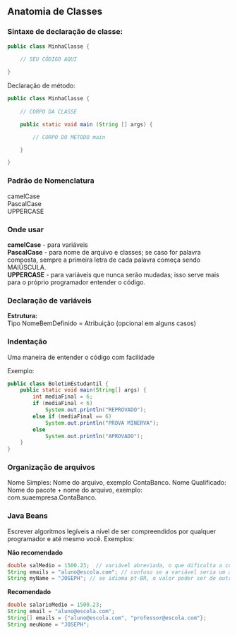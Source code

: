 ## Anatomia de Classes

### Sintaxe de declaração de classe:

``` Java
public class MinhaClasse {
    
    // SEU CÓDIGO AQUI

}
```

Declaração de método:
``` Java
public class MinhaClasse {
  
    // CORPO DA CLASSE

    public static void main (String [] args) {

        // CORPO DO MÉTODO main

    }

}
```
### Padrão de Nomenclatura

camelCase \
PascalCase \
UPPERCASE 

### Onde usar

**camelCase** - para variáveis\
**PascalCase** - para nome de arquivo e classes; se caso for palavra composta, sempre a primeira letra de cada palavra começa sendo MAIÚSCULA.\
**UPPERCASE** - para variáveis que nunca serão mudadas; isso serve mais para o próprio programador entender o código.

### Declaração de variáveis

**Estrutura:**\
Tipo NomeBemDefinido = Atribuição (opcional em alguns casos)

### Indentação
Uma maneira de entender o código com facilidade

Exemplo:

``` Java
public class BoletimEstudantil {
    public static void main(String[] args) {
        int mediaFinal = 6;
        if (mediaFinal < 6)
            System.out.println("REPROVADO");
        else if (mediaFinal == 6)
            System.out.println("PROVA MINERVA");
        else
            System.out.println("APROVADO");
    }
}
```
### Organização de arquivos
Nome Simples: Nome do arquivo, exemplo ContaBanco.
Nome Qualificado: Nome do pacote + nome do arquivo, exemplo: com.suaempresa.ContaBanco.

### Java Beans
Escrever algoritmos legíveis a nível de ser compreendidos por qualquer programador e até mesmo você. Exemplos:

**Não recomendado**
``` Java
double salMedio = 1500.23;  // variável abreviada, o que dificulta a compreensão
String emails = "aluno@escola.com"; // confuso se a variável seria um array ou único e-mail
String myName = "JOSEPH"; // se idioma pt-BR, o valor poder ser de outro idioma mas o nome da variável não
```
**Recomendado**
``` Java
double salarioMedio = 1500.23;
String email = "aluno@escola.com";
String[] emails = {"aluno@escola.com", "professor@escola.com"};
String meuNome = "JOSEPH";
```
